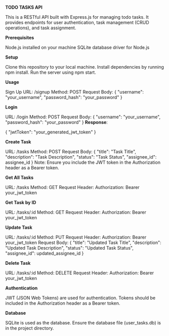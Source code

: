 **TODO TASKS API**

This is a RESTful API built with Express.js for managing todo tasks. It provides endpoints for user authentication, task management (CRUD operations), and task assignment.

**Prerequisites**

Node.js installed on your machine
SQLite database driver for Node.js


**Setup**

Clone this repository to your local machine.
Install dependencies by running npm install.
Run the server using npm start.


**Usage**

Sign Up
URL: /signup
Method: POST
Request Body:
{
  "username": "your_username",
  "password_hash": "your_password"
}


**Login**

URL: /login
Method: POST
Request Body:
{
  "username": "your_username",
  "password_hash": "your_password"
}
**Response**:

{
  "jwtToken": "your_generated_jwt_token"
}


**Create Task**

URL: /tasks
Method: POST
Request Body:
{
  "title": "Task Title",
  "description": "Task Description",
  "status": "Task Status",
  "assignee_id": assignee_id
}
Note: Ensure you include the JWT token in the Authorization header as a Bearer token.


**Get All Tasks**

URL: /tasks
Method: GET
Request Header:
Authorization: Bearer your_jwt_token


**Get Task by ID**

URL: /tasks/:id
Method: GET
Request Header:
Authorization: Bearer your_jwt_token


**Update Task**

URL: /tasks/:id
Method: PUT
Request Header:
Authorization: Bearer your_jwt_token
Request Body:
{
  "title": "Updated Task Title",
  "description": "Updated Task Description",
  "status": "Updated Task Status",
  "assignee_id": updated_assignee_id
}


**Delete Task**

URL: /tasks/:id
Method: DELETE
Request Header:
Authorization: Bearer your_jwt_token


**Authentication**

JWT (JSON Web Tokens) are used for authentication. Tokens should be included in the Authorization header as a Bearer token.


**Database**

SQLite is used as the database. Ensure the database file (user_tasks.db) is in the project directory.
